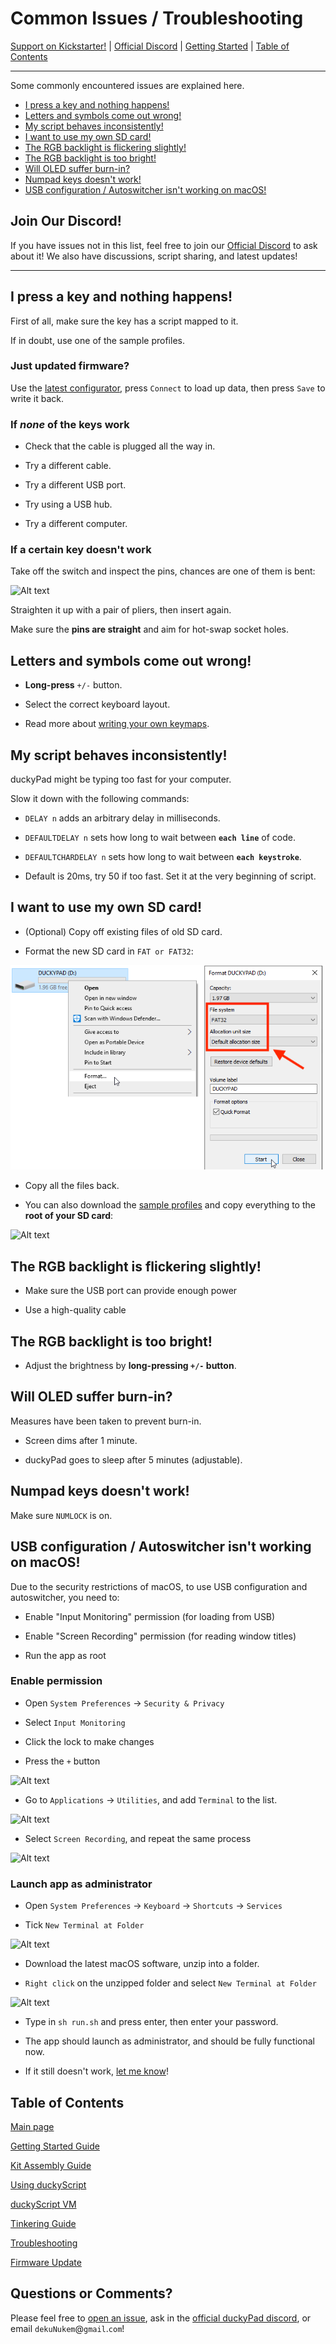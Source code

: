 # Common Issues / Troubleshooting

[Support on Kickstarter!](https://www.kickstarter.com/projects/dekunukem/duckypad-pro-advanced-macro-scripting-beyond-qmk-via) | [Official Discord](https://discord.gg/4sJCBx5) | [Getting Started](./getting_started.md) | [Table of Contents](#table-of-contents)

----

Some commonly encountered issues are explained here.

- [I press a key and nothing happens!](#i-press-a-key-and-nothing-happens)
- [Letters and symbols come out wrong!](#letters-and-symbols-come-out-wrong)
- [My script behaves inconsistently!](#my-script-behaves-inconsistently)
- [I want to use my own SD card!](#i-want-to-use-my-own-sd-card)
- [The RGB backlight is flickering slightly!](#the-rgb-backlight-is-flickering-slightly)
- [The RGB backlight is too bright!](#the-rgb-backlight-is-too-bright)
- [Will OLED suffer burn-in?](#will-oled-suffer-burn-in)
- [Numpad keys doesn't work!](#numpad-keys-doesnt-work)
- [USB configuration / Autoswitcher isn't working on macOS!](#usb-configuration--autoswitcher-isnt-working-on-macos)

## Join Our Discord!

If you have issues not in this list, feel free to join our [Official Discord](https://discord.gg/4sJCBx5) to ask about it! We also have discussions, script sharing, and latest updates!

----

## I press a key and nothing happens!

First of all, make sure the key has a script mapped to it.

If in doubt, use one of the sample profiles.

### Just updated firmware?

Use the [latest configurator](https://github.com/dekuNukem/duckyPad/releases/latest), press `Connect` to load up data, then press `Save` to write it back.

### If *none* of the keys work

* Check that the cable is plugged all the way in.

* Try a different cable.

* Try a different USB port.

* Try using a USB hub.

* Try a different computer.

### If a certain key doesn't work

Take off the switch and inspect the pins, chances are one of them is bent:

![Alt text](../resources/photos/trouble/bent.jpg)

Straighten it up with a pair of pliers, then insert again.

Make sure the **pins are straight** and aim for hot-swap socket holes.

## Letters and symbols come out wrong!

* **Long-press** `+/-` button.

* Select the correct keyboard layout.

* Read more about [writing your own keymaps](https://github.com/dekuNukem/duckyPad/blob/master/keymap_instructions.md).

## My script behaves inconsistently!

duckyPad might be typing too fast for your computer.

Slow it down with the following commands:

* `DELAY n` adds an arbitrary delay in milliseconds.

* `DEFAULTDELAY n` sets how long to wait between **`each line`** of code.

* `DEFAULTCHARDELAY n` sets how long to wait between **`each keystroke`**.

* Default is 20ms, try 50 if too fast. Set it at the very beginning of script.

## I want to use my own SD card!

* (Optional) Copy off existing files of old SD card.

* Format the new SD card in `FAT or FAT32`:

![Alt text](../resources/photos/trouble/format.PNG)

* Copy all the files back.

* You can also download the [sample profiles](https://github.com/dekuNukem/duckyPad/raw/master/sample_profiles.zip) and copy everything to the **root of your SD card**:

![Alt text](../resources/photos/trouble/sample_pf.png)

## The RGB backlight is flickering slightly!

* Make sure the USB port can provide enough power

* Use a high-quality cable

## The RGB backlight is too bright!

* Adjust the brightness by **long-pressing `+/-` button**.

## Will OLED suffer burn-in?

Measures have been taken to prevent burn-in.

* Screen dims after 1 minute.

* duckyPad goes to sleep after 5 minutes (adjustable).

## Numpad keys doesn't work!

Make sure `NUMLOCK` is on.

## USB configuration / Autoswitcher isn't working on macOS!

Due to the security restrictions of macOS, to use USB configuration and autoswitcher, you need to:

* Enable "Input Monitoring" permission (for loading from USB)

* Enable "Screen Recording" permission (for reading window titles)

* Run the app as root

### Enable permission

* Open `System Preferences` -> `Security & Privacy`

* Select `Input Monitoring`

* Click the lock to make changes

* Press the `+` button

![Alt text](../resources/photos/trouble/input_mon.png)

* Go to `Applications` -> `Utilities`, and add `Terminal` to the list.

![Alt text](../resources/photos/trouble/select_term.png)

* Select `Screen Recording`, and repeat the same process

![Alt text](../resources/photos/trouble/screen_rec.png)

### Launch app as administrator

* Open `System Preferences` -> `Keyboard` -> `Shortcuts` -> `Services`

* Tick `New Terminal at Folder`

![Alt text](../resources/photos/trouble/terminal.png)

* Download the latest macOS software, unzip into a folder.

* `Right click` on the unzipped folder and select `New Terminal at Folder`

![Alt text](../resources/photos/trouble/right.png)

* Type in `sh run.sh` and press enter, then enter your password.

* The app should launch as administrator, and should be fully functional now.

* If it still doesn't work, [let me know](#questions-or-comments)!

## Table of Contents

[Main page](../README.md)

[Getting Started Guide](getting_started.md)

[Kit Assembly Guide](kit_assembly.md)

[Using duckyScript](duckyscript_info.md)

[duckyScript VM](bytecode_vm.md)

[Tinkering Guide](tinkering_guide.md)

[Troubleshooting](troubleshooting.md)

[Firmware Update](fw_update.md)

## Questions or Comments?

Please feel free to [open an issue](https://github.com/dekuNukem/duckypad-pro/issues), ask in the [official duckyPad discord](https://discord.gg/4sJCBx5), or email `dekuNukem`@`gmail`.`com`!